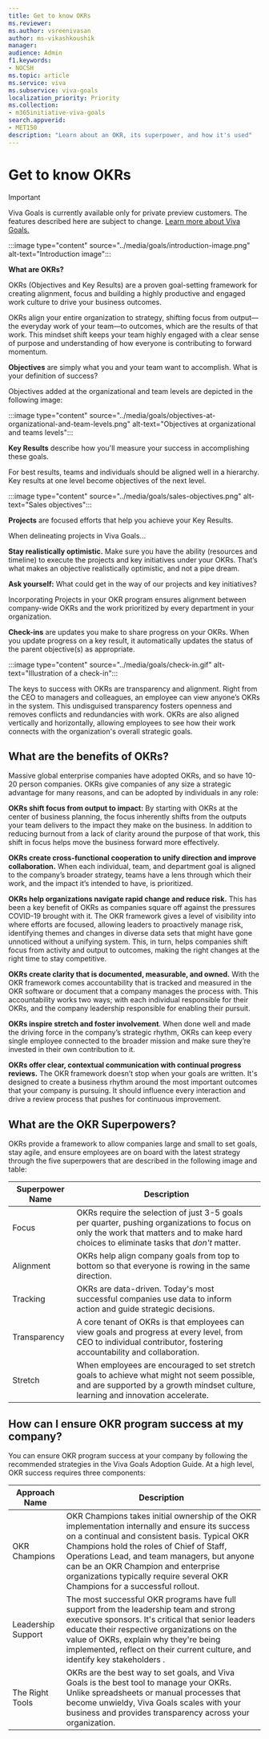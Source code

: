 ```yaml
---
title: Get to know OKRs
ms.reviewer: 
ms.author: vsreenivasan
author: ms-vikashkoushik
manager: 
audience: Admin
f1.keywords:
- NOCSH
ms.topic: article
ms.service: viva
ms.subservice: viva-goals
localization_priority: Priority
ms.collection:  
- m365initiative-viva-goals  
search.appverid:
- MET150
description: "Learn about an OKR, its superpower, and how it's used"
---
```


# Get to know OKRs

> [!IMPORTANT]
> Viva Goals is currently available only for private preview customers. The features described here are subject to change. [Learn more about Viva Goals.](https://go.microsoft.com/fwlink/?linkid=2189933)

:::image type="content" source="../media/goals/introduction-image.png" alt-text="Introduction image":::

**What are OKRs?**

OKRs (Objectives and Key Results) are a proven goal-setting framework for creating alignment, focus and building a highly productive and engaged work culture to drive your business outcomes.  

OKRs align your entire organization to strategy, shifting focus from output—the everyday work of your team—to outcomes, which are the results of that work. This mindset shift keeps your team highly engaged with a clear sense of purpose and understanding of how everyone is contributing to forward momentum. 

**Objectives** are simply what you and your team want to accomplish. What is your definition of success? 

Objectives added at the organizational and team levels are depicted in the following image:

:::image type="content" source="../media/goals/objectives-at-organizational-and-team-levels.png" alt-text="Objectives at organizational and teams levels":::

**Key Results** describe how you'll measure your success in accomplishing these goals.

For best results, teams and individuals should be aligned well in a hierarchy. Key results at one level become objectives of the next level.

:::image type="content" source="../media/goals/sales-objectives.png" alt-text="Sales objectives":::

**Projects** are focused efforts that help you achieve your Key Results. 

When delineating projects in Viva Goals...

**Stay realistically optimistic.** Make sure you have the ability (resources and timeline) to execute the projects and key initiatives under your OKRs. That’s what makes an objective realistically optimistic, and not a pipe dream.  

**Ask yourself:** What could get in the way of our projects and key initiatives?  

Incorporating Projects in your OKR program ensures alignment between company-wide OKRs and the work prioritized by every department in your organization.

**Check-ins** are updates you make to share progress on your OKRs. When you update progress on a key result, it automatically updates the status of the parent objective(s) as appropriate.

:::image type="content" source="../media/goals/check-in.gif" alt-text="Illustration of a check-in":::

The keys to success with OKRs are transparency and alignment. Right from the CEO to managers and colleagues, an employee can view anyone’s OKRs in the system. This undisguised transparency fosters openness and removes conflicts and redundancies with work. OKRs are also aligned vertically and horizontally, allowing employees to see how their work connects with the organization's overall strategic goals.

## What are the benefits of OKRs?

Massive global enterprise companies have adopted OKRs, and so have 10-20 person companies. OKRs give companies of any size a strategic advantage for many reasons, and can be adopted by individuals in any role:  

**OKRs shift focus from output to impact:** By starting with OKRs at the center of business planning, the focus inherently shifts from the outputs your team delivers to the impact they make on the business. In addition to reducing burnout from a lack of clarity around the purpose of that work, this shift in focus helps move the business forward more effectively. 

**OKRs create cross-functional cooperation to unify direction and improve collaboration.** When each individual, team, and department goal is aligned to the company’s broader strategy, teams  have a lens through which their work, and the impact it’s intended to have, is prioritized.  

**OKRs help organizations navigate rapid change and reduce risk.** This has been a key benefit of OKRs as companies square off against the pressures COVID-19 brought with it.  The OKR framework gives a level of visibility into where efforts are focused, allowing leaders to proactively manage risk, identifying themes and changes in diverse data sets that might have gone unnoticed without a unifying system. This, in turn, helps companies shift focus from activity and output to outcomes, making the right changes at the right time to stay competitive. 

**OKRs create clarity that is documented, measurable, and owned.** With the OKR framework comes accountability that is tracked and measured in the OKR software or document that a company manages the process with. This accountability works two ways; with each individual responsible for their OKRs, and the company leadership responsible for enabling their pursuit.   

**OKRs inspire stretch and foster involvement**. When done well and made the driving force in the company’s strategic rhythm, OKRs can keep every single employee connected to the broader mission and make sure they’re invested in their own contribution to it.  

**OKRs offer clear, contextual communication with continual progress reviews.** The OKR framework doesn’t stop when your goals are written. It's designed to create a business rhythm around the most important outcomes that your company is pursuing. It should influence every interaction and drive a review process that pushes for continuous improvement. 

## What are the OKR Superpowers? 

OKRs provide a framework to allow companies large and small to set goals, stay agile, and ensure employees are on board with the latest strategy through the five superpowers that are described in the following image and table:

|Superpower Name  |Description  |
|---------|---------|
|Focus     |    OKRs require the selection of just 3-5 goals per quarter, pushing organizations to focus on only the work that matters and to make hard choices to eliminate tasks that *don't* matter.     |
|Alignment     |   OKRs help align company goals from top to bottom so that everyone is rowing in the same direction.       |
|Tracking     |   OKRs are data-driven. Today's most successful companies use data to inform action and guide strategic decisions.      |
|Transparency     |   A core tenant of OKRs is that employees can view goals and progress at every level, from CEO to individual contributor, fostering accountability and collaboration.      |
|Stretch   |    When employees are encouraged to set stretch goals to achieve what might not seem possible, and are supported by a growth mindset culture, learning and innovation accelerate.     |

## How can I ensure OKR program success at my company?

You can ensure OKR program success at your company by following the recommended strategies in the Viva Goals Adoption Guide. At a high level, OKR success requires three components: 

|Approach Name  |Description  |
|---------|---------|
|OKR Champions     |      OKR Champions takes initial ownership of the OKR implementation internally and ensure its success on a continual and consistent basis. Typical OKR Champions hold the roles of Chief of Staff, Operations Lead, and team managers, but anyone can be an OKR Champion and enterprise organizations typically require several OKR Champions for a successful rollout.   |
|Leadership Support     |    The most successful OKR programs have full support from the leadership team and strong executive sponsors. It's critical that senior leaders educate their respective organizations on the value of OKRs, explain why they're being implemented, reflect on their current culture, and identify key stakeholders .     |
|The Right Tools     |     OKRs are the best way to set goals, and Viva Goals is the best tool to manage your OKRs. Unlike spreadsheets or manual processes that become unwieldy, Viva Goals scales with your business and provides transparency across your organization.    |
